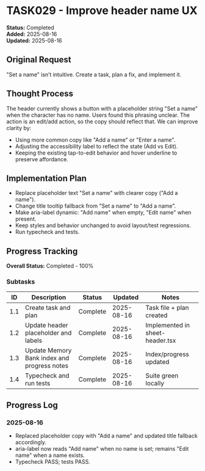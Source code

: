 # TASK029 - Improve header name UX

**Status:** Completed  
**Added:** 2025-08-16  
**Updated:** 2025-08-16

## Original Request

"Set a name" isn’t intuitive. Create a task, plan a fix, and implement it.

## Thought Process

The header currently shows a button with a placeholder string "Set a name" when the character has no name. Users found this phrasing unclear. The action is an edit/add action, so the copy should reflect that. We can improve clarity by:

- Using more common copy like "Add a name" or "Enter a name".
- Adjusting the accessibility label to reflect the state (Add vs Edit).
- Keeping the existing tap-to-edit behavior and hover underline to preserve affordance.

## Implementation Plan

- Replace placeholder text "Set a name" with clearer copy ("Add a name").
- Change title tooltip fallback from "Set a name" to "Add a name".
- Make aria-label dynamic: "Add name" when empty, "Edit name" when present.
- Keep styles and behavior unchanged to avoid layout/test regressions.
- Run typecheck and tests.

## Progress Tracking

**Overall Status:** Completed - 100%

### Subtasks

| ID  | Description                                 | Status   | Updated    | Notes                           |
| --- | ------------------------------------------- | -------- | ---------- | ------------------------------- |
| 1.1 | Create task and plan                        | Complete | 2025-08-16 | Task file + plan created        |
| 1.2 | Update header placeholder and labels        | Complete | 2025-08-16 | Implemented in sheet-header.tsx |
| 1.3 | Update Memory Bank index and progress notes | Complete | 2025-08-16 | Index/progress updated          |
| 1.4 | Typecheck and run tests                     | Complete | 2025-08-16 | Suite green locally             |

## Progress Log

### 2025-08-16

- Replaced placeholder copy with "Add a name" and updated title fallback accordingly.
- aria-label now reads "Add name" when no name is set; remains "Edit name" when a name exists.
- Typecheck PASS; tests PASS.
